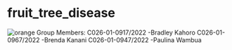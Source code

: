 # fruit_tree_disease
![orange](https://github.com/kahoro22/fruit_tree_disease/assets/134439319/a5ccb249-ff64-4510-926d-6056074fde1d)
Group Members:
C026-01-0917/2022 -Bradley Kahoro
C026-01-0967/2022 -Brenda Kanani
C026-01-0947/2022 -Paulina Wambua

